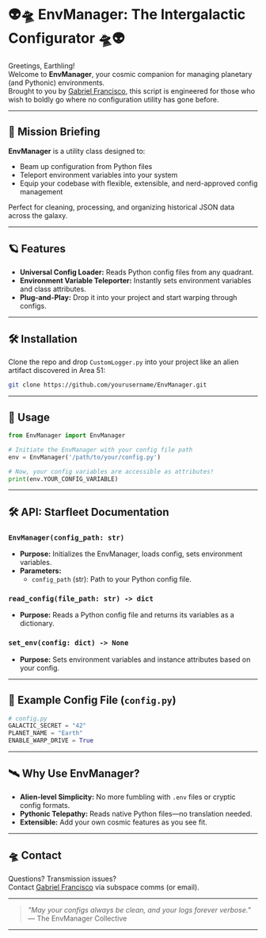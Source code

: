 # 👽🛸 EnvManager: The Intergalactic Configurator 🛸👽

Greetings, Earthling!  
Welcome to **EnvManager**, your cosmic companion for managing planetary (and Pythonic) environments.  
Brought to you by [Gabriel Francisco](mailto:gabrielsantinifrancisco@outlook.com.com), this script is engineered for those who wish to boldly go where no configuration utility has gone before.

---

## 🚀 Mission Briefing

**EnvManager** is a utility class designed to:

- Beam up configuration from Python files
- Teleport environment variables into your system
- Equip your codebase with flexible, extensible, and nerd-approved config management

Perfect for cleaning, processing, and organizing historical JSON data across the galaxy.

---

## 🪐 Features

- **Universal Config Loader:** Reads Python config files from any quadrant.
- **Environment Variable Teleporter:** Instantly sets environment variables and class attributes.
- **Plug-and-Play:** Drop it into your project and start warping through configs.

---

## 🛠️ Installation
Clone the repo and drop `CustomLogger.py` into your project like an alien artifact discovered in Area 51:  
```bash
git clone https://github.com/yourusername/EnvManager.git
```

---

## 👾 Usage

```python
from EnvManager import EnvManager

# Initiate the EnvManager with your config file path
env = EnvManager('/path/to/your/config.py')

# Now, your config variables are accessible as attributes!
print(env.YOUR_CONFIG_VARIABLE)
```

---

## 🛠️ API: Starfleet Documentation

### `EnvManager(config_path: str)`

- **Purpose:** Initializes the EnvManager, loads config, sets environment variables.
- **Parameters:**  
  - `config_path` (str): Path to your Python config file.

### `read_config(file_path: str) -> dict`

- **Purpose:** Reads a Python config file and returns its variables as a dictionary.

### `set_env(config: dict) -> None`

- **Purpose:** Sets environment variables and instance attributes based on your config.

---

## 🧬 Example Config File (`config.py`)

```python
# config.py
GALACTIC_SECRET = "42"
PLANET_NAME = "Earth"
ENABLE_WARP_DRIVE = True
```

---

## 🛰️ Why Use EnvManager?

- **Alien-level Simplicity:** No more fumbling with `.env` files or cryptic config formats.
- **Pythonic Telepathy:** Reads native Python files—no translation needed.
- **Extensible:** Add your own cosmic features as you see fit.

---

## 🛸 Contact

Questions? Transmission issues?  
Contact [Gabriel Francisco](mailto:gabrielsantinifrancisco@outlook.com.com) via subspace comms (or email).

---

> _"May your configs always be clean, and your logs forever verbose."_  
> — The EnvManager Collective

---
